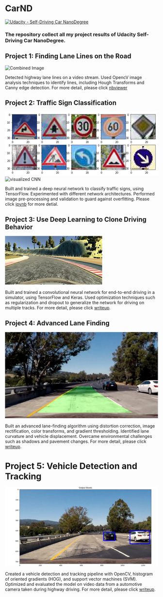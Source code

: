 # CarND

[![Udacity - Self-Driving Car NanoDegree](https://s3.amazonaws.com/udacity-sdc/github/shield-carnd.svg)](http://www.udacity.com/drive)

### The repository collect all my project results of Udacity Self-Driving Car NanoDegree.

## Project 1: Finding Lane Lines on the Road
<img src="https://github.com/RobinCPC/CarND-LaneLines-P1/blob/765626866c0f3fd38d5a4a17496d153c019eeff2/examples/laneLines_thirdPass.jpg" width="480" alt="Combined Image" />

Detected highway lane lines on a video stream. Used OpencV image analysis techniques to identify lines, including Hough Transforms and Canny edge detection. For more detail, please click [nbviewer](https://nbviewer.jupyter.org/github/RobinCPC/CarND-LaneLines-P1/blob/master/P1.ipynb)


## Project 2: Traffic Sign Classification
![sample images](https://github.com/RobinCPC/CarND-Traffic-Sign-Classifier-Project/blob/master/examples/ten_sample.png)
![visualized CNN](https://github.com/RobinCPC/CarND-Traffic-Sign-Classifier-Project/blob/master/visualize_cnn.png)

Built and trained a deep neural network to classify traffic signs, using TensorFlow. Experimented with different network architectures. Performed image pre-processing and validation to guard against overfitting. Please click [ipynb](https://github.com/RobinCPC/CarND-Traffic-Sign-Classifier-Project/blob/master/Traffic_Sign_Classifier.ipynb) for more detial.


## Project 3: Use Deep Learning to Clone Driving Behavior
![sample images](https://github.com/RobinCPC/CarND-Behavioral-Cloning-P3/blob/master/examples/center-track.jpg)

Built and trained a convolutional neural network for end-to-end driving in a simulator, using TensorFlow and Keras. Used optimization techniques such as regularization and dropout to generalize the network for driving on multiple tracks. For more detail, please click [writeup](https://github.com/RobinCPC/CarND-Behavioral-Cloning-P3/blob/master/writeup_report.md).


## Project 4: Advanced Lane Finding
![visualized output](https://github.com/RobinCPC/CarND-Advanced-Lane-Lines/blob/master/output_images/visualized_result.png)

Built an advanced lane-finding algorithm using distortion correction, image rectification, color transforms, and gradient thresholding. Identified lane curvature and vehicle displacement. Overcame environmental challenges such as shadows and pavement changes. For more detail, please click [writeup](https://github.com/RobinCPC/CarND-Advanced-Lane-Lines/blob/master/writeup.md).


# Project 5: Vehicle Detection and Tracking
![visualized output](https://github.com/RobinCPC/CarND-Vehicle-Detection/blob/master/output_images/output_boxes.png)

Created a vehicle detection and tracking pipeline with OpenCV, histogram of oriented gradients (HOG), and support vector machines (SVM). Optimized and evaluated the model on video data from a automotive camera taken during highway driving. For more detail, please click [writeup](https://github.com/RobinCPC/CarND-Vehicle-Detection/blob/master/writeup.md).

